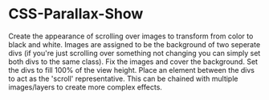 # CSS-Parallax-Show

Create the appearance of scrolling over images to transform from color to black and white.
Images are assigned to be the background of two seperate divs 
(if you're just scrolling over something not changing you can simply set both divs to the same class).
Fix the images and cover the background.
Set the divs to fill 100% of the view height.
Place an element between the divs to act as the 'scroll' representative.
This can be chained with multiple images/layers to create more complex effects.

